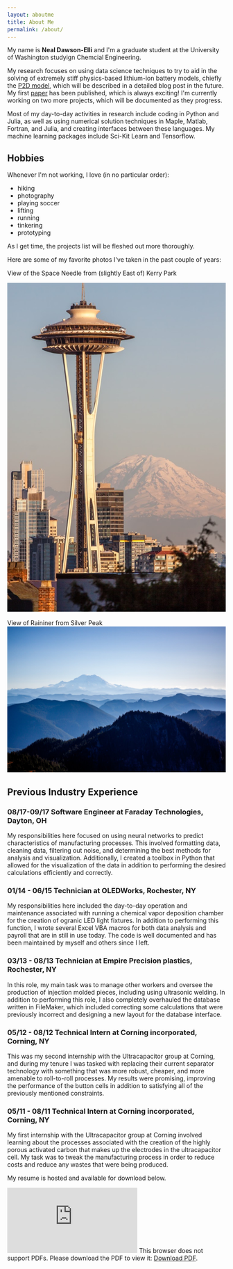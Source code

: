 ```yaml
---
layout: aboutme
title: About Me
permalink: /about/
---
```


My name is **Neal Dawson-Elli** and I'm a graduate student at the University of Washington studyign Chemcial Engineering. 

My research focuses on using data science techniques to try to aid in the solving of extremely stiff physics-based lithium-ion battery models, chiefly the [P2D model](link), which will
be described in a detailed blog post in the future.  My first [paper](http://jes.ecsdl.org/content/165/2/A1.abstract?ct) has been published, which is always exciting!
I'm currently working on two more projects, which will be documented as they progress.

Most of my day-to-day activities in research include coding in Python and Julia, as well as using numerical solution techniques in Maple, Matlab, Fortran, and Julia, and creating interfaces
between these languages.  My machine learning packages include Sci-Kit Learn and Tensorflow.

## Hobbies

Whenever I'm not working, I love (in no particular order):
 - hiking
 - photography
 - playing soccer
 - lifting
 - running
 - tinkering
 - prototyping

As I get time, the projects list will be fleshed out more thoroughly.

Here are some of my favorite photos I've taken in the past couple of years:

View of the Space Needle from (slightly East of) Kerry Park

![pic1](/img/camera/seattle.jpg)

View of Raininer from Silver Peak
![pic2](/img/camera/mountains.jpg)

## Previous Industry Experience

### 08/17-09/17 Software Engineer at Faraday Technologies, Dayton, OH

My responsibilities here focused on using neural networks to predict characteristics of manufacturing processes.  This involved formatting data, cleaning data, filtering out
noise, and determining the best methods for analysis and visualization.  Additionally, I created a toolbox in Python that allowed for the visualization of the data
in addition to performing the desired calculations efficiently and correctly.

### 01/14 - 06/15 Technician at OLEDWorks, Rochester, NY

My responsibilities here included the day-to-day operation and maintenance associated with running a chemical vapor deposition chamber for
the creation of ogranic LED light fixtures.  In addition to performing this function, I wrote several Excel VBA macros for both data analysis and payroll 
that are in still in use today.  The code is well documented and has been maintained by myself and others since I left.

### 03/13 - 08/13 Technician at Empire Precision plastics, Rochester, NY

In this role, my main task was to manage other workers and oversee the production of injection molded pieces, including using ultrasonic welding.  In addition 
to performing this role, I also completely overhauled the database written in FileMaker, which included correcting some calculations that were previously 
incorrect and designing a new layout for the database interface.

### 05/12 - 08/12 Technical Intern at Corning incorporated, Corning, NY

This was my second internship with the Ultracapacitor group at Corning, and during my tenure I was tasked with replacing their current separator technology with 
something that was more robust, cheaper, and more amenable to roll-to-roll processes.  My results were promising, improving the performance of the button cells in addition
to satisfying all of the previously mentioned constraints.

### 05/11 - 08/11 Technical Intern at Corning incorporated, Corning, NY

My first internship with the Ultracapacitor group at Corning involved learning about the processes associated with the creation of the highly porous activated carbon
that makes up the electrodes in the ultracapacitor cell.  My task was to tweak the manufacturing process in order to reduce costs and reduce any wastes that were 
being produced.  
 
My resume is hosted and available for download below.

<div>
<object data="https://nealde.github.io/img/Neal_Dawson_Elli_Resume_2018.pdf" type="application/pdf" width="100%" height="1000px">
    <embed src="https://nealde.github.io/img/Neal_Dawson_Elli_Resume_2018.pdf">
        This browser does not support PDFs. Please download the PDF to view it: <a href="https://nealde.github.io/img/Neal_Dawson_Elli_Resume_2018.pdf">Download PDF</a>.</p>
    </embed>
</object>
</div>